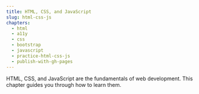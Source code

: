 ```yaml
---
title: HTML, CSS, and JavaScript
slug: html-css-js
chapters:
  - html
  - a11y
  - css
  - bootstrap
  - javascript
  - practice-html-css-js
  - publish-with-gh-pages
---
```


HTML, CSS, and JavaScript are the fundamentals of web development. This chapter
guides you through how to learn them.

